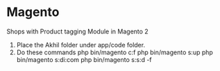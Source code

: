 # Magento
Shops with Product tagging Module in Magento 2

1. Place the Akhil folder under app/code folder.
2. Do these commands
 php bin/magento c:f
 php bin/magento s:up
 php bin/magento s:di:com
 php bin/magento s:s:d -f
